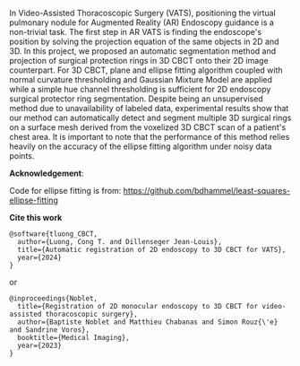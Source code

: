 In Video-Assisted Thoracoscopic Surgery (VATS), positioning the virtual pulmonary nodule for
Augmented Reality (AR) Endoscopy guidance is a non-trivial task. The first step in AR VATS
is finding the endoscope's position by solving the projection equation of the same objects in
2D and 3D. In this project, we proposed an automatic segmentation method and projection of
surgical protection rings in 3D CBCT onto their 2D image counterpart. For 3D CBCT, plane
and ellipse fitting algorithm coupled with normal curvature thresholding and Gaussian Mixture
Model are applied while a simple hue channel thresholding is sufficient for 2D endoscopy surgical
protector ring segmentation. Despite being an unsupervised method due to unavailability of
labeled data, experimental results show that our method can automatically detect and segment
multiple 3D surgical rings on a surface mesh derived from the voxelized 3D CBCT scan of a
patient's chest area. It is important to note that the performance of this method relies heavily
on the accuracy of the ellipse fitting algorithm under noisy data points.

**Acknowledgement**:

Code for ellipse fitting is from:
https://github.com/bdhammel/least-squares-ellipse-fitting

**Cite this work**
```
@software{tluong_CBCT,
  author={Luong, Cong T. and Dillenseger Jean-Louis},
  title={Automatic registration of 2D endoscopy to 3D CBCT for VATS},
  year={2024}
}
```
or
```
@inproceedings{Noblet,
  title={Registration of 2D monocular endoscopy to 3D CBCT for video-assisted thoracoscopic surgery},
  author={Baptiste Noblet and Matthieu Chabanas and Simon Rouz{\'e} and Sandrine Voros},
  booktitle={Medical Imaging},
  year={2023}
}
```
